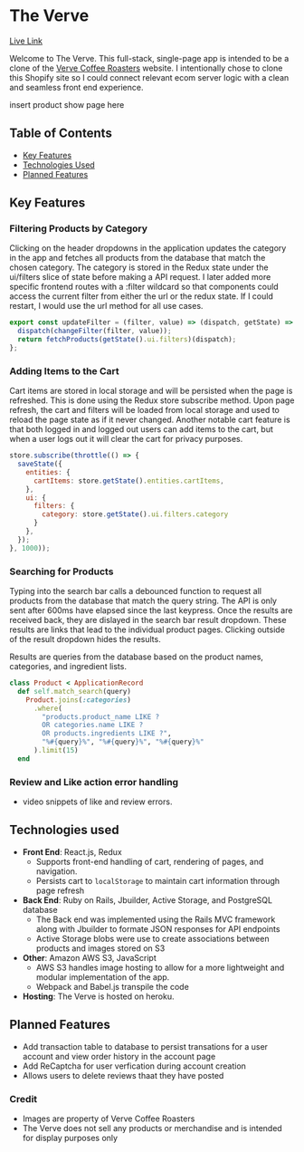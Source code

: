 # The Verve

<a href="https://the-verve.herokuapp.com/#/">Live Link</a>

Welcome to The Verve. This full-stack, single-page app is intended to be a clone of the <a href="https://www.vervecoffee.com/" target="_blank" rel="noopener noreferrer">Verve Coffee Roasters</a> website. I intentionally chose to clone this Shopify site so I could connect relevant ecom server logic with a clean and seamless front end experience. 

insert product show page here

<h2 id="table-of-contents">Table of Contents</h2>

- [Key Features](#features)
- [Technologies Used](#technologies-used)
- [Planned Features](#future-plans)


<h2 id="features">Key Features</h2>

### Filtering Products by Category
Clicking on the header dropdowns in the application updates the category in the app and fetches all products from the database that match the chosen category. The category is stored in the Redux state under the ui/filters slice of state before making a API request. I later added more specific frontend routes with a :filter wildcard so that components could access the current filter from either the url or the redux state. If I could restart, I would use the url method for all use cases.
```javascript
export const updateFilter = (filter, value) => (dispatch, getState) => {
  dispatch(changeFilter(filter, value));
  return fetchProducts(getState().ui.filters)(dispatch);
};
```

### Adding Items to the Cart
Cart items are stored in local storage and will be persisted when the page is refreshed. This is done using the Redux store subscribe method. Upon page refresh, the cart and filters will be loaded from local storage and used to reload the page state as if it never changed. Another notable cart feature is that both logged in and logged out users can add items to the cart, but when a user logs out it will clear the cart for privacy purposes.
```Javascript
store.subscribe(throttle(() => {
  saveState({
    entities: {
      cartItems: store.getState().entities.cartItems,
    },
    ui: {
      filters: {
        category: store.getState().ui.filters.category
      }
    },
  });
}, 1000));
```


### Searching for Products

Typing into the search bar calls a debounced function to request all products from the database that match the query string. The API is only sent after 600ms have elapsed since the last keypress. Once the results are received back, they are dislayed in the search bar result dropdown. These results are links that lead to the individual product pages. Clicking outside of the result dropdown hides the results.


Results are queries from the database based on the product names, categories, and ingredient lists.
```Ruby
class Product < ApplicationRecord
  def self.match_search(query)
    Product.joins(:categories)
      .where(
        "products.product_name LIKE ? 
        OR categories.name LIKE ? 
        OR products.ingredients LIKE ?", 
        "%#{query}%", "%#{query}%", "%#{query}%"
      ).limit(15)
  end
```


### Review and Like action error handling

- video snippets of like and review errors.

<h2 id="technologies-used">Technologies used</h2>

- __Front End__: React.js, Redux
  - Supports front-end handling of cart, rendering of pages, and navigation.
  - Persists cart to `localStorage` to maintain cart information through page refresh
- __Back End__: Ruby on Rails, Jbuilder, Active Storage, and PostgreSQL database
  - The Back end was implemented using the Rails MVC framework along with Jbuilder to formate JSON responses for API endpoints
  - Active Storage blobs were use to create associations between products and images stored on S3
- __Other__: Amazon AWS S3, JavaScript
  - AWS S3 handles image hosting to allow for a more lightweight and modular implementation of the app.
  - Webpack and Babel.js transpile the code
- __Hosting__: The Verve is hosted on heroku.


<h2 id="future-plans">Planned Features</h2>

- Add transaction table to database to persist transations for a user account and view order history in the account page
- Add ReCaptcha for user verfication during account creation
- Allows users to delete reviews thaat they have posted


### Credit
- Images are property of Verve Coffee Roasters
- The Verve does not sell any products or merchandise and is intended for display purposes only
